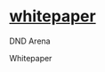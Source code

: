 # [whitepaper](https://github.com/dnd-arena/whitepaper/blob/main/WHITEPAPER.md)
DND Arena

Whitepaper

